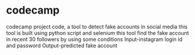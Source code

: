 # codecamp
codecamp project code, a tool to detect fake accounts in social media
this tool is built using python script and selenium 
this tool find the fake account in recent 30 followers by using some conditions
Input-instagram login id and password
Output-predicted fake account

